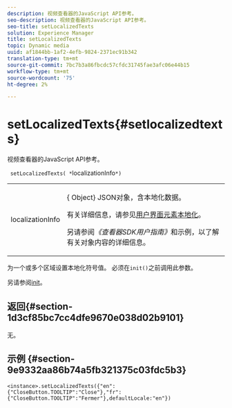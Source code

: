 ```yaml
---
description: 视频查看器的JavaScript API参考。
seo-description: 视频查看器的JavaScript API参考。
seo-title: setLocalizedTexts
solution: Experience Manager
title: setLocalizedTexts
topic: Dynamic media
uuid: af1844bb-1af2-4efb-9824-2371ec91b342
translation-type: tm+mt
source-git-commit: 7bc7b3a86fbcdc57cfdc31745fae3afc06e44b15
workflow-type: tm+mt
source-wordcount: '75'
ht-degree: 2%

---
```



# setLocalizedTexts{#setlocalizedtexts}

视频查看器的JavaScript API参考。

` setLocalizedTexts( *`localizationInfo`*)`

<table id="table_896DFF34A68A403DB93A6D597461A573"> 
 <tbody> 
  <tr> 
   <td colname="col1"> <p> <span class="codeph"> <span class="varname"> localizationInfo</span> </span> </p> </td> 
   <td colname="col2"> <p> {<span class="codeph"> Object</span>} JSON对象，含本地化数据。 </p> <p>有关详细信息，请参见<a href="../../../c-html5-s7-aem-asset-viewers/c-html5-20-zoom-viewer-about/c-html5-20-zoom-viewer-localization.md#concept-cbfc39344c494eb7b9f6a272cff0cc74" format="dita" scope="local">用户界面元素本地化</a>。 </p> <p>另请参阅<i>《查看器SDK用户指南》</i>和示例，以了解有关对象内容的详细信息。 </p> </td> 
  </tr> 
 </tbody> 
</table>

为一个或多个区域设置本地化符号值。 必须在`init()`之前调用此参数。

另请参阅[init](../../../c-html5-s7-aem-asset-viewers/c-html5-20-zoom-viewer-about/c-html5-20-zoom-viewer-javascriptapiref/r-html5-zoom-viewer-20-javascriptapiref-init.md#reference-aee94dd92a28410784f7a1792e28683b)。

## 返回{#section-1d3cf85bc7cc4dfe9670e038d02b9101}

无。

## 示例 {#section-9e9332aa86b74a5fb321375c03fdc5b3}

```
<instance>.setLocalizedTexts({"en":{"CloseButton.TOOLTIP":"Close"},"fr":{"CloseButton.TOOLTIP":"Fermer"},defaultLocale:"en"})
```

